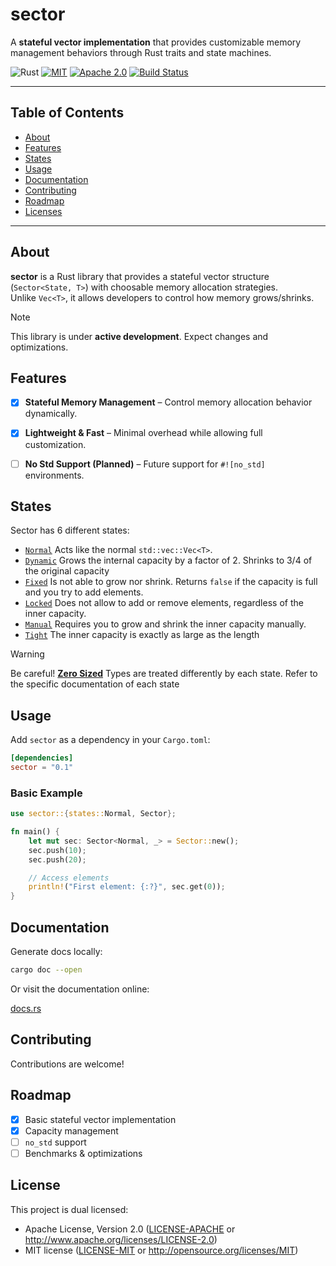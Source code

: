 # sector

A **stateful vector implementation** that provides customizable memory management behaviors through Rust traits and state machines.

![Rust](https://img.shields.io/badge/Rust-1.70%2B-orange)
[![MIT](https://img.shields.io/badge/License-MIT-blue.svg)](./LICENSE-MIT)
[![Apache 2.0](https://img.shields.io/badge/License-APACHE%202.0-blue.svg)](./LICENSE-MIT)
[![Build Status](https://img.shields.io/github/actions/workflow/status/Dari-OS/sector/ci.yml?branch=main)](https://github.com/Dari-OS/sector/actions)

---

## Table of Contents

- [About](#about)
- [Features](#features)
- [States](#states)
- [Usage](#usage)
- [Documentation](#documentation)
- [Contributing](#contributing)
- [Roadmap](#roadmap)
- [Licenses](#license)

---

## About

**sector** is a Rust library that provides a stateful vector structure (`Sector<State, T>`) with choosable memory allocation strategies.  
Unlike `Vec<T>`, it allows developers to control how memory grows/shrinks.

> [!NOTE]
> This library is under **active development**. Expect changes and optimizations.

## Features

- [x] **Stateful Memory Management** – Control memory allocation behavior dynamically.

- [x] **Lightweight & Fast** – Minimal overhead while allowing full customization.

- [ ] **No Std Support (Planned)** – Future support for `#![no_std]` environments.

## States

Sector has 6 different states:

- [`Normal`] Acts like the normal `std::vec::Vec<T>`.
- [`Dynamic`] Grows the internal capacity by a factor of 2. Shrinks to 3/4 of the original capacity
- [`Fixed`] Is not able to grow nor shrink. Returns `false` if the capacity is full and you try to add elements.
- [`Locked`] Does not allow to add or remove elements, regardless of the inner capacity.
- [`Manual`] Requires you to grow and shrink the inner capacity manually.
- [`Tight`] The inner capacity is exactly as large as the length

> [!WARNING]
> Be careful!
> [**Zero Sized**](https://doc.rust-lang.org/nomicon/exotic-sizes.html) Types are treated differently by each state.
> Refer to the specific documentation of each state

[`Normal`]: ./src/states/normal.rs#L7
[`Dynamic`]: ./src/states/dynamic.rs#L7
[`Fixed`]: ./src/states/fixed.rs#L14
[`Locked`]: ./src/states/locked.rs#L7
[`Manual`]: ./src/states/manual.rs#L7
[`Tight`]: ./src/states/tight.rs#L7

## Usage

Add `sector` as a dependency in your `Cargo.toml`:

```toml
[dependencies]
sector = "0.1"
```

### Basic Example

```rust
use sector::{states::Normal, Sector};

fn main() {
    let mut sec: Sector<Normal, _> = Sector::new();
    sec.push(10);
    sec.push(20);

    // Access elements
    println!("First element: {:?}", sec.get(0));
}
```

## Documentation

Generate docs locally:

```sh
cargo doc --open
```

Or visit the documentation online:

[docs.rs](https://docs.rs/sector/latest/sector/)

## Contributing

Contributions are welcome!

## Roadmap

- [x] Basic stateful vector implementation
- [x] Capacity management
- [ ] `no_std` support
- [ ] Benchmarks & optimizations

## License

This project is dual licensed:

- Apache License, Version 2.0
  ([LICENSE-APACHE](LICENSE-APACHE) or http://www.apache.org/licenses/LICENSE-2.0)
- MIT license
  ([LICENSE-MIT](LICENSE-MIT) or http://opensource.org/licenses/MIT)

